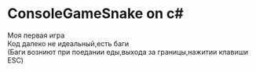 # ConsoleGameSnake on c#
Моя первая игра <br>
Код далеко не идеальный,есть баги<br>
(Баги возниют при поедании еды,выхода за границы,нажитии клавиши ESC)
